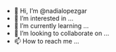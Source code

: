 - 👋 Hi, I’m @nadialopezgar
- 👀 I’m interested in ...
- 🌱 I’m currently learning ...
- 💞️ I’m looking to collaborate on ...
- 📫 How to reach me ...

<!---
nadialopezgar/nadialopezgar is a ✨ special ✨ repository because its `README.md` (this file) appears on your GitHub profile.
You can click the Preview link to take a look at your changes.
--->
